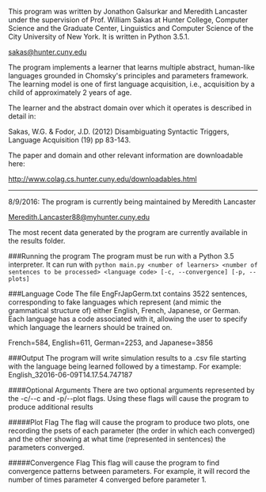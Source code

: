 This program was written by Jonathon Galsurkar and Meredith Lancaster under the supervision of Prof. William Sakas
at Hunter College, Computer Science and the Graduate Center, Linguistics and Computer Science of the City University 
of New York. It is written in Python 3.5.1.

sakas@hunter.cuny.edu

The program implements a learner that learns multiple abstract, human-like languages grounded in Chomsky's principles
and parameters framework. The learning model is one of first language acquisition, i.e., acquisition by a child of approximately
2 years of age. 

The learner and the abstract domain over which it operates is described in detail in:

Sakas, W.G. & Fodor, J.D. (2012) Disambiguating Syntactic Triggers, Language Acquisition (19) pp 83-143.

The paper and domain and other relevant information are downloadable here: 

http://www.colag.cs.hunter.cuny.edu/downloadables.html

-----

8/9/2016: The program is currently being maintained by Meredith Lancaster 

Meredith.Lancaster88@myhunter.cuny.edu

The most recent data generated by the program are currently available in the results folder.

###Running the program
The program must be run with a Python 3.5 interpreter. It can run with
`python main.py <number of learners> <number of sentences to be processed> <language code> [-c, --convergence] [-p, --plots]`

###Language Code
The file EngFrJapGerm.txt contains 3522 sentences, corresponding to fake languages which represent (and mimic the grammatical structure of) either English, French, Japanese, or German. Each language has a code associated with it, allowing the user to specify which language the learners should be trained on.

French=584, English=611, German=2253, and Japanese=3856

###Output
The program will write simulation results to a .csv file starting with the language being learned followed by a timestamp. For example:
English_32016-06-09T14.17.54.747187

####Optional Arguments
There are two optional arguments represented by the -c/--c and -p/--plot flags. Using these flags will cause the program to produce additional results

#####Plot Flag
The flag will cause the program to produce two plots, one recording the psets of each parameter (the order in which each converged) and the other showing at what time (represented in sentences) the parameters converged.

#####Convergence Flag
This flag will cause the program to find convergence patterns between parameters. For example, it will record the number of times parameter 4 converged before parameter 1.